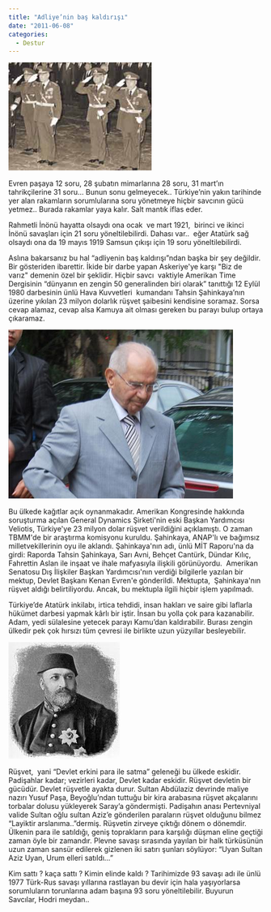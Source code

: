 ```yaml
---
title: "Adliye’nin baş kaldırışı"
date: "2011-06-08"
categories: 
  - Destur
---
```


[![subay.jpg](../uploads/2011/06/subay.jpg)](../uploads/2011/06/subay.jpg "subay.jpg")

Evren paşaya 12 soru, 28 şubatın mimarlarına 28 soru, 31 mart’ın tahrikçilerine 31 soru... Bunun sonu gelmeyecek.. Türkiye’nin yakın tarihinde yer alan rakamların sorumlularına soru yönetmeye hiçbir savcının gücü yetmez.. Burada rakamlar yaya kalır. Salt mantık iflas eder.

Rahmetli İnönü hayatta olsaydı ona ocak  ve mart 1921,  birinci ve ikinci İnönü savaşları için 21 soru yöneltilebilirdi. Dahası var..  eğer Atatürk sağ olsaydı ona da 19 mayıs 1919 Samsun çıkışı için 19 soru yöneltilebilirdi.

Aslına bakarsanız bu hal “adliyenin baş kaldırışı”ndan başka bir şey değildir. Bir gösteriden ibarettir. İkide bir darbe yapan Askeriye'ye karşı "Biz de varız" demenin özel bir şeklidir. Hiçbir savcı  vaktiyle Amerikan Time Dergisinin “dünyanın en zengin 50 generalinden biri olarak” tanıttığı 12 Eylül 1980 darbesinin ünlü Hava Kuvvetleri  kumandanı Tahsin Şahinkaya’nın üzerine yıkılan 23 milyon dolarlık rüşvet şaibesini kendisine soramaz. Sorsa cevap alamaz, cevap alsa Kamuya ait olması gereken bu parayı bulup ortaya çıkaramaz.

[![sah.jpg](../uploads/2011/06/sah.jpg)](../uploads/2011/06/sah.jpg "sah.jpg")

Bu ülkede kağıtlar açık oynanmakadır. Amerikan Kongresinde hakkında soruşturma açılan General Dynamics Şirketi'nin eski Başkan Yardımcısı Veliotis, Türkiye'ye 23 milyon dolar rüşvet verildiğini açıklamıştı. O zaman TBMM'de bir araştırma komisyonu kuruldu. Şahinkaya, ANAP'lı ve bağımsız milletvekillerinin oyu ile aklandı. Şahinkaya'nın adı, ünlü MİT Raporu'na da girdi: Raporda Tahsin Şahinkaya, Sarı Avni, Behçet Cantürk, Dündar Kılıç, Fahrettin Aslan ile inşaat ve ihale mafyasıyla ilişkili görünüyordu.  Amerikan Senatosu Dış İlişkiler Başkan Yardımcısı'nın verdiği bilgilerle yazılan bir mektup, Devlet Başkanı Kenan Evren'e gönderildi. Mektupta,  Şahinkaya'nın rüşvet aldığı belirtiliyordu. Ancak, bu mektupla ilgili hiçbir işlem yapılmadı.

Türkiye’de Atatürk inkilabı, irtica tehdidi, insan hakları ve saire gibi laflarla hükümet darbesi yapmak kârlı bir iştir. İnsan bu yolla çok para kazanabilir. Adam, yedi sülalesine yetecek parayı Kamu’dan kaldırabilir. Burası zengin ülkedir pek çok hırsızı tüm çevresi ile birlikte uzun yüzyıllar besleyebilir.

[![aziz.jpg](../uploads/2011/06/aziz.jpg)](../uploads/2011/06/aziz.jpg "aziz.jpg")

Rüşvet,  yani “Devlet erkini para ile satma” geleneği bu ülkede eskidir.  Padişahlar kadar; vezirleri kadar, Devlet kadar eskidir. Rüşvet devletin bir gücüdür. Devlet rüşvetle ayakta durur. Sultan Abdülaziz devrinde maliye nazırı Yusuf Paşa, Beyoğlu’ndan tuttuğu bir kira arabasına rüşvet akçalarını torbalar dolusu yükleyerek Saray’a göndermişti. Padişahın anası Pertevniyal valide Sultan oğlu sultan Aziz’e gönderilen paraların rüşvet olduğunu bilmez “Layiktir arslanıma..”dermiş. Rüşvetin zirveye çıktığı dönem o dönemdir. Ülkenin para ile satıldığı, geniş toprakların para karşılığı düşman eline geçtiği zaman öyle bir zamandır. Plevne savaşı sırasında yayılan bir halk türküsünün uzun zaman sansür edilerek gizlenen iki satırı şunları söylüyor: “Uyan Sultan Aziz Uyan, Urum elleri satıldı…”

Kim sattı ? kaça sattı ? Kimin elinde kaldı ? Tarihimizde 93 savaşı adı ile ünlü 1977 Türk-Rus savaşı yıllarına rastlayan bu devir için hala yaşıyorlarsa sorumluların torunlarına adam başına 93 soru yöneltilebilir. Buyurun Savcılar, Hodri meydan..
